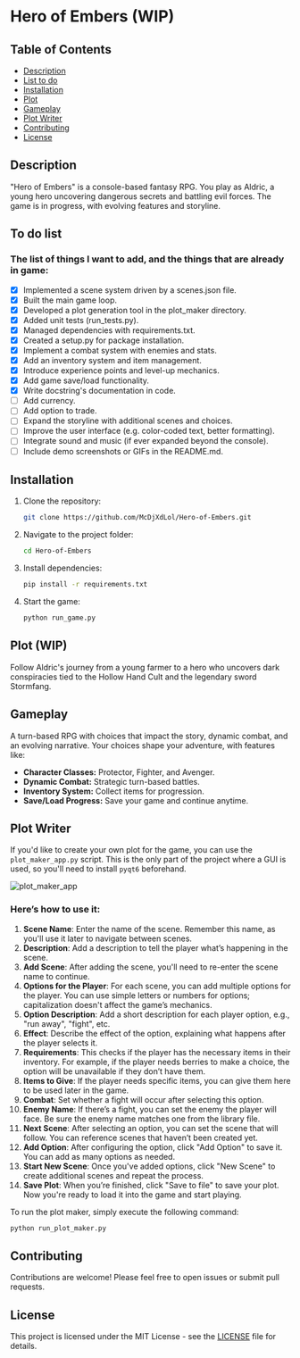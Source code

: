 # Hero of Embers (WIP)

## Table of Contents
- [Description](#description)
- [List to do](#to-do-list)
- [Installation](#installation)
- [Plot](#plot)
- [Gameplay](#gameplay)
- [Plot Writer](#plot-writer)
- [Contributing](#contributing)
- [License](#license)

## Description
"Hero of Embers" is a console-based fantasy RPG. You play as Aldric, a young hero uncovering dangerous secrets and battling evil forces. The game is in progress, with evolving features and storyline.

## To do list
### The list of things I want to add, and the things that are already in game:
- [x] Implemented a scene system driven by a scenes.json file.
- [x] Built the main game loop.
- [x] Developed a plot generation tool in the plot_maker directory.
- [x] Added unit tests (run_tests.py).
- [x] Managed dependencies with requirements.txt.
- [x] Created a setup.py for package installation.
- [x] Implement a combat system with enemies and stats.
- [x] Add an inventory system and item management.
- [x] Introduce experience points and level-up mechanics.
- [x] Add game save/load functionality.
- [x] Write docstring's documentation in code.
- [ ] Add currency.
- [ ] Add option to trade.
- [ ] Expand the storyline with additional scenes and choices.
- [ ] Improve the user interface (e.g. color-coded text, better formatting).
- [ ] Integrate sound and music (if ever expanded beyond the console).
- [ ] Include demo screenshots or GIFs in the README.md.

## Installation
1. Clone the repository:

    ```bash
    git clone https://github.com/McDjXdLol/Hero-of-Embers.git 
    ```

2. Navigate to the project folder:

    ```bash
    cd Hero-of-Embers
    ```

3. Install dependencies:

    ```bash
    pip install -r requirements.txt 
    ```

4. Start the game:

    ```bash
    python run_game.py
    ```

## Plot (WIP)
Follow Aldric's journey from a young farmer to a hero who uncovers dark conspiracies tied to the Hollow Hand Cult and the legendary sword Stormfang. 

## Gameplay
A turn-based RPG with choices that impact the story, dynamic combat, and an evolving narrative. Your choices shape your adventure, with features like:

- **Character Classes:** Protector, Fighter, and Avenger.
- **Dynamic Combat:** Strategic turn-based battles.
- **Inventory System:** Collect items for progression.
- **Save/Load Progress:** Save your game and continue anytime.

## Plot Writer

If you'd like to create your own plot for the game, you can use the `plot_maker_app.py` script. This is the only part of the project where a GUI is used, so you'll need to install `pyqt6` beforehand.

![plot_maker_app](https://github.com/user-attachments/assets/3de29f7b-2386-4b59-a951-2fc930a22077)


### Here’s how to use it:
1. **Scene Name**: Enter the name of the scene. Remember this name, as you'll use it later to navigate between scenes.
2. **Description**: Add a description to tell the player what’s happening in the scene.
3. **Add Scene**: After adding the scene, you'll need to re-enter the scene name to continue.
4. **Options for the Player**: For each scene, you can add multiple options for the player. You can use simple letters or numbers for options; capitalization doesn't affect the game’s mechanics.
5. **Option Description**: Add a short description for each player option, e.g., "run away", "fight", etc.
6. **Effect**: Describe the effect of the option, explaining what happens after the player selects it.
7. **Requirements**: This checks if the player has the necessary items in their inventory. For example, if the player needs berries to make a choice, the option will be unavailable if they don’t have them.
8. **Items to Give**: If the player needs specific items, you can give them here to be used later in the game.
9. **Combat**: Set whether a fight will occur after selecting this option.
10. **Enemy Name**: If there’s a fight, you can set the enemy the player will face. Be sure the enemy name matches one from the library file.
11. **Next Scene**: After selecting an option, you can set the scene that will follow. You can reference scenes that haven’t been created yet.
12. **Add Option**: After configuring the option, click "Add Option" to save it. You can add as many options as needed.
13. **Start New Scene**: Once you've added options, click "New Scene" to create additional scenes and repeat the process.
14. **Save Plot**: When you’re finished, click "Save to file" to save your plot. Now you're ready to load it into the game and start playing.

To run the plot maker, simply execute the following command:
```bash
python run_plot_maker.py
```

## Contributing
Contributions are welcome! Please feel free to open issues or submit pull requests.

## License
This project is licensed under the MIT License - see the [LICENSE](LICENSE) file for details.
